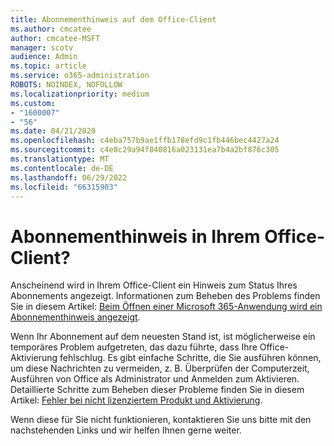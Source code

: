 ```yaml
---
title: Abonnementhinweis auf dem Office-Client
ms.author: cmcatee
author: cmcatee-MSFT
manager: scotv
audience: Admin
ms.topic: article
ms.service: o365-administration
ROBOTS: NOINDEX, NOFOLLOW
ms.localizationpriority: medium
ms.custom:
- "1600007"
- "56"
ms.date: 04/21/2020
ms.openlocfilehash: c4eba757b9ae1ffb178efd9c1fb446bec4427a24
ms.sourcegitcommit: c4e8c29a94f840816a023131ea7b4a2bf876c305
ms.translationtype: MT
ms.contentlocale: de-DE
ms.lasthandoff: 06/29/2022
ms.locfileid: "66315903"
---
```

# <a name="subscription-notice-in-your-office-client"></a>Abonnementhinweis in Ihrem Office-Client?

Anscheinend wird in Ihrem Office-Client ein Hinweis zum Status Ihres Abonnements angezeigt. Informationen zum Beheben des Problems finden Sie in diesem Artikel: [Beim Öffnen einer Microsoft 365-Anwendung wird ein Abonnementhinweis angezeigt](https://support.office.com/article/A-subscription-notice-appears-when-I-open-an-Office-365-application-4cabe32c-f594-4c0e-9191-3d3ade10cceb.aspx).
  
Wenn Ihr Abonnement auf dem neuesten Stand ist, ist möglicherweise ein temporäres Problem aufgetreten, das dazu führte, dass Ihre Office-Aktivierung fehlschlug. Es gibt einfache Schritte, die Sie ausführen können, um diese Nachrichten zu vermeiden, z. B. Überprüfen der Computerzeit, Ausführen von Office als Administrator und Anmelden zum Aktivieren. Detaillierte Schritte zum Beheben dieser Probleme finden Sie in diesem Artikel: [Fehler bei nicht lizenziertem Produkt und Aktivierung](https://support.office.com/article/Unlicensed-Product-and-activation-errors-in-Office-0d23d3c0-c19c-4b2f-9845-5344fedc4380.aspx).
  
Wenn diese für Sie nicht funktionieren, kontaktieren Sie uns bitte mit den nachstehenden Links und wir helfen Ihnen gerne weiter.
